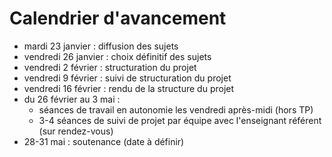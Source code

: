 # Calendrier d'avancement

- mardi 23 janvier : diffusion des sujets
- vendredi 26 janvier : choix définitif des sujets
- vendredi 2 février : structuration du projet
- vendredi 9 février : suivi de structuration du projet
- vendredi 16 février : rendu de la structure du projet
- du 26 février au 3 mai : 
	- séances de travail en autonomie les vendredi après-midi (hors TP)
	- 3-4 séances de suivi de projet par équipe avec l'enseignant référent (sur rendez-vous)
- 28-31 mai : soutenance (date à définir)